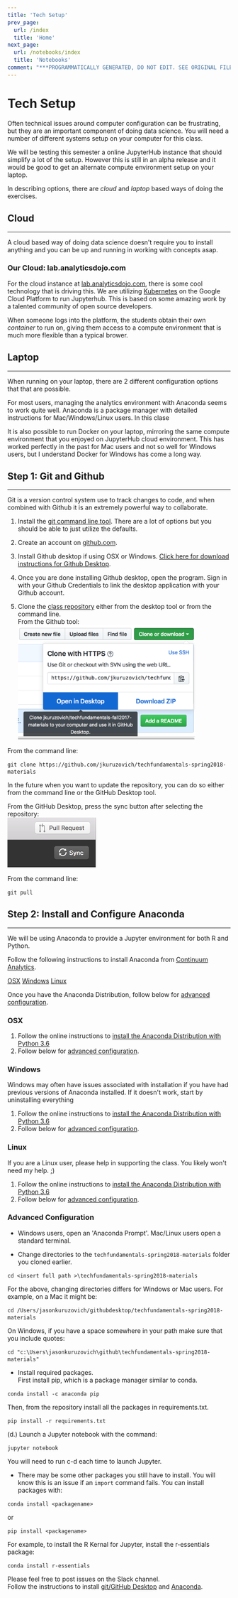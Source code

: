 ```yaml
---
title: 'Tech Setup'
prev_page:
  url: /index
  title: 'Home'
next_page:
  url: /notebooks/index
  title: 'Notebooks'
comment: "***PROGRAMMATICALLY GENERATED, DO NOT EDIT. SEE ORIGINAL FILES IN /content***"
---
```

# Tech Setup

Often technical issues around computer configuration can be frustrating, but they are an important component of doing data science. You will need a number of different systems setup on your computer for this class.	

We will be testing this semester a online JupyterHub instance that should simplify a lot of the setup. However this is still in an alpha release and it would be good to get an alternate compute environment setup on your laptop.	

 In describing options, there are *cloud* and *laptop* based ways of doing the exercises.	

## Cloud
---	

A cloud based way of doing data science doesn't require you to install anything and you can be up and running in working with concepts asap.	

### Our Cloud: lab.analyticsdojo.com	

For the cloud instance at [lab.analyticsdojo.com](http://lab.analyticsdojo.com), there is some cool technology that is driving this. We are utilizing [Kubernetes](https://kubernetes.io) on the Google Cloud Platform to run Jupyterhub.  This is based on some amazing work by a talented community of open source developers.	

 When someone logs into the platform, the students obtain their own *container* to run on, giving them access to a compute environment that is much more flexible than a typical brower.	

## Laptop
---	

When running on your laptop, there are 2 different configuration options that that are possible.	

 For most users, managing the analytics environment with Anaconda seems to work quite well. Anaconda is a package manager with detailed instructions for Mac/Windows/Linux users.  In this clase	

 It is also possible to run Docker on your laptop, mirroring the same compute environment that you enjoyed on JupyterHub cloud environment. This has worked perfectly in the past for Mac users and not so well for Windows users, but I understand Docker for Windows has come a long way.	

## Step 1: Git and Github
---	

Git is a version control system use to track changes to code, and when combined with Github it is an extremely powerful way to collaborate.	

 1. Install the [git command line tool](https://git-scm.com/downloads). There are a lot of options but you should be able to just utilize the defaults.	

 2. Create an account on [github.com](https://github.com).	

 3. Install Github desktop if using OSX or Windows. [Click here for download instructions for Github Desktop](https://desktop.github.com/).	

 4. Once you are done installing Github desktop, open the program.  Sign in with your Github Credentials to link the desktop application with your Github account.	


 5. Clone the [class repository](https://github.com/jkuruzovich/techfundamentals-spring2018-materials) either from the desktop tool or from the command line.	
	From the Github tool:	
 	<img src="../images/clone.png" alt="clone" style="width:400px">	

 From the command line:	
```	
git clone https://github.com/jkuruzovich/techfundamentals-spring2018-materials	
```	

In the future when you want to update the repository, you can do so either from the command line or the GitHub Desktop tool.	

From the GitHub Desktop, press the sync button after selecting the repository:	
<img src="../images/sync.png" alt="clone" style="width:200px">	




 From the command line:	
```	
git pull	
```	

## Step 2: Install and Configure Anaconda
---	

We will be using Anaconda to provide a Jupyter environment for both R and Python.	

Follow the following instructions to install Anaconda from [Continuum Analytics](https://www.continuum.io/).	

[OSX](#osx)	
[Windows](#windows)	
[Linux](#linux)	

 Once you have the Anaconda Distribution, follow below for [advanced configuration](#advanced-configuration).	

### OSX	

1. Follow the online instructions to [install the Anaconda Distribution with Python 3.6](https://docs.continuum.io/anaconda/install/mac-os)	
2. Follow below for [advanced configuration](#advanced-configuration).	

### Windows
	
Windows may often have issues associated with installation if you have had previous versions of Anaconda installed.  If it doesn't work, start by uninstalling everything	

1. Follow the online instructions to [install the Anaconda Distribution with Python 3.6](https://docs.continuum.io/anaconda/install/windows)	
2. Follow below for [advanced configuration](#advanced-configuration).	

### Linux	

If you are a Linux user, please help in supporting the class. You likely won't need my help. ;)	

1. Follow the online instructions to [install the Anaconda Distribution with Python 3.6](https://docs.continuum.io/anaconda/install/linux)	
2. Follow below for [advanced configuration](#advanced-configuration).	


### Advanced Configuration	

 * Windows users, open an 'Anaconda Prompt'.  Mac/Linux users open a standard terminal.	

 * Change directories to the `techfundamentals-spring2018-materials` folder you cloned earlier.	

 ```	
cd <insert full path >\techfundamentals-spring2018-materials	
```	
For the above, changing directories differs for Windows or Mac users. For example, on a Mac it might be:	
```	
cd /Users/jasonkuruzovich/githubdesktop/techfundamentals-spring2018-materials	
```	
On Windows, if you have a space somewhere in your path make sure that you include quotes:	

 ```	
cd "c:\Users\jasonkuruzovich\github\techfundamentals-spring2018-materials"	
```	

 * Install required packages.	
First install pip, which is a package manager similar to conda.	
```	
conda install -c anaconda pip	
```	

 Then, from the repository install all the packages in requirements.txt.	
```	
pip install -r requirements.txt	
```	



 (d.) Launch a Jupyter notebook with the command:	
```	
jupyter notebook	
```	
You will need to run c-d each time to launch Jupyter.	

 * There may be some other packages you still have to install.  You will know this is an issue if an `import` command fails.  You can install packages with:	
```	
conda install <packagename>	
```	
 or	
 ```	
pip install <packagename>	
```	
 For example, to install the R Kernal for Jupyter, install the r-essentials package:	
```	
conda install r-essentials	
```	
 Please feel free to post issues on the Slack channel.	
 Follow the instructions to install [git/GitHub Desktop](/setup/git/) and [Anaconda](/setup/anaconda).